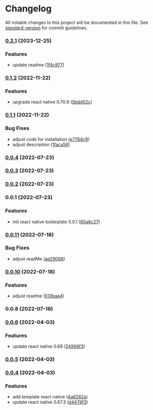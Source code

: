 # Changelog

All notable changes to this project will be documented in this file. See [standard-version](https://github.com/conventional-changelog/standard-version) for commit guidelines.

### [0.2.1](https://github.com/handi-dev/react-native-typescript-boilerplate/compare/v0.1.2...v0.2.1) (2023-12-25)


### Features

* update readme ([1f4c977](https://github.com/handi-dev/react-native-typescript-boilerplate/commit/1f4c977a8360b789b5e5c4ec995ba953174c50a5))

### [0.1.2](https://github.com/handi-dev/react-native-typescript-boilerplate/compare/v0.1.1...v0.1.2) (2022-11-22)


### Features

* upgrade react native 0.70.6 ([5bdd02c](https://github.com/handi-dev/react-native-typescript-boilerplate/commit/5bdd02ca5c5b2e6396118e5a8f7abda286b0eef3))

### [0.1.1](https://github.com/handi-dev/react-native-typescript-boilerplate/compare/v0.0.4...v0.1.1) (2022-11-22)


### Bug Fixes

* adjust code for installation ([e7784c9](https://github.com/handi-dev/react-native-typescript-boilerplate/commit/e7784c9b7f314bb361bcab00a6cf28b9ae468c46))
* adjust description ([1faca58](https://github.com/handi-dev/react-native-typescript-boilerplate/commit/1faca58a649e7902082a445bb7b7669372828105))

### [0.0.4](https://github.com/handi-dev/react-native-typescript-boilerplate/compare/v0.0.3...v0.0.4) (2022-07-23)

### [0.0.3](https://github.com/handi-dev/react-native-typescript-boilerplate/compare/v0.0.2...v0.0.3) (2022-07-23)

### [0.0.2](https://github.com/handi-dev/react-native-typescript-boilerplate/compare/v0.0.1...v0.0.2) (2022-07-23)

### 0.0.1 (2022-07-23)


### Features

* init react native boilerplate 0.0.1 ([80a6c27](https://github.com/handi-dev/react-native-typescript-boilerplate/commit/80a6c27dbdc2dd26f5603ce1ec8d13579e7ed95d))

### [0.0.11](https://github.com/handi-dev/react-native-boilerplate/compare/v0.0.10...v0.0.11) (2022-07-18)


### Bug Fixes

* adjust readMe ([ad29068](https://github.com/handi-dev/react-native-boilerplate/commit/ad2906895884d0d1ce5c7855429b6ccd5d7444d0))

### [0.0.10](https://github.com/handi-dev/react-native-boilerplate/compare/v0.0.8...v0.0.10) (2022-07-18)


### Features

* adjust readme ([013bae4](https://github.com/handi-dev/react-native-boilerplate/commit/013bae40331d4735115e156cdc38a9466514598f))

### 0.0.8 (2022-07-18)

### [0.0.6](https://github.com/handi-dev/react-native-boilerplate/compare/v0.0.5...v0.0.6) (2022-04-03)


### Features

* update react native 0.68 ([24968f3](https://github.com/handi-dev/react-native-boilerplate/commit/24968f37eaad7cde01f3a8464c33941c795d5cfe))

### [0.0.5](https://github.com/handi-dev/react-native-boilerplate/compare/v0.0.4...v0.0.5) (2022-04-03)

### [0.0.4](https://github.com/handi-dev/react-native-boilerplate/compare/v2.3.0...v0.0.4) (2022-04-03)


### Features

* add template react native ([4a8282a](https://github.com/handi-dev/react-native-boilerplate/commit/4a8282a306951a354af7147a1f49513a0a73f884))
* update react native 0.67.3 ([d4479f3](https://github.com/handi-dev/react-native-boilerplate/commit/d4479f3ae428e63f52ac4901e18ce7ed9c4f13c0))
